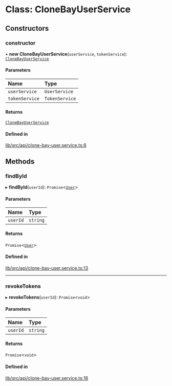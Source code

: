 # Class: CloneBayUserService

## Constructors

### constructor

• **new CloneBayUserService**(`userService`, `tokenService`): [`CloneBayUserService`](CloneBayUserService.md)

#### Parameters

| Name | Type |
| :------ | :------ |
| `userService` | `UserService` |
| `tokenService` | `TokenService` |

#### Returns

[`CloneBayUserService`](CloneBayUserService.md)

#### Defined in

[lib/src/api/clone-bay-user.service.ts:8](https://github.com/joonashak/nestjs-clone-bay/blob/a434a6f/lib/src/api/clone-bay-user.service.ts#L8)

## Methods

### findById

▸ **findById**(`userId`): `Promise`\<[`User`](User.md)\>

#### Parameters

| Name | Type |
| :------ | :------ |
| `userId` | `string` |

#### Returns

`Promise`\<[`User`](User.md)\>

#### Defined in

[lib/src/api/clone-bay-user.service.ts:13](https://github.com/joonashak/nestjs-clone-bay/blob/a434a6f/lib/src/api/clone-bay-user.service.ts#L13)

___

### revokeTokens

▸ **revokeTokens**(`userId`): `Promise`\<`void`\>

#### Parameters

| Name | Type |
| :------ | :------ |
| `userId` | `string` |

#### Returns

`Promise`\<`void`\>

#### Defined in

[lib/src/api/clone-bay-user.service.ts:18](https://github.com/joonashak/nestjs-clone-bay/blob/a434a6f/lib/src/api/clone-bay-user.service.ts#L18)
